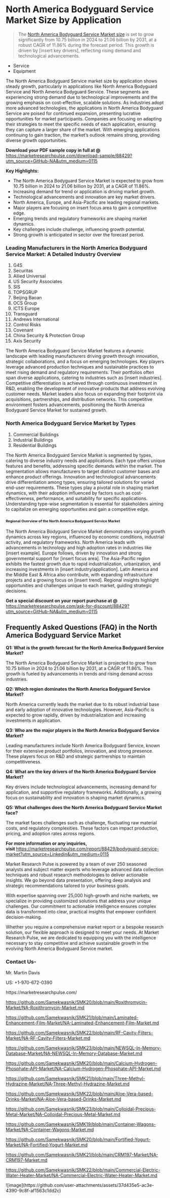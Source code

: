 <h1>North America Bodyguard Service Market&nbsp;Size by Application</h1><blockquote><p>The <a href="https://marketresearchpulse.com/download-sample/88429?utm_source=GitHub-NA&amp;utm_medium=0115">North America Bodyguard Service Market size</a> is set to grow significantly from 10.75 billion in 2024 to 21.06 billion by 2031, at a robust CAGR of 11.86% during the forecast period. This growth is driven by [insert key drivers], reflecting rising demand and technological advancements.</p></blockquote><ul><li>Service <li> Equipment</li></ul><p>The North America Bodyguard Service market size by application shows steady growth, particularly in applications like North America Bodyguard Service and North America Bodyguard Service. These segments are experiencing strong demand due to technological improvements and the growing emphasis on cost-effective, scalable solutions. As industries adopt more advanced technologies, the applications in North America Bodyguard Service are poised for continued expansion, presenting lucrative opportunities for market participants. Companies are focusing on adapting their strategies to meet the specific needs of each application, ensuring they can capture a larger share of the market. With emerging applications continuing to gain traction, the market’s outlook remains strong, providing diverse growth opportunities.</p><p><strong>Download your PDF sample copy in full at @ </strong><a href="https://marketresearchpulse.com/download-sample/88429?utm_source=GitHub-NA&amp;utm_medium=0115">https://marketresearchpulse.com/download-sample/88429?utm_source=GitHub-NA&amp;utm_medium=0115</a></p><p><strong>Key Highlights: </strong></p><ul><li>The North America Bodyguard Service Market is expected to grow from 10.75 billion in 2024 to 21.06 billion by 2031, at a CAGR of 11.86%.</li><li>Increasing demand for trend or application is driving market growth.</li><li>Technological advancements and innovation are key market drivers.</li><li>North America, Europe, and Asia-Pacific are leading regional markets.</li><li>Major players are focusing on insert focus area to gain a competitive edge.</li><li>Emerging trends and regulatory frameworks are shaping market dynamics.</li><li>Key challenges include challenge, influencing growth potential.</li><li>Strong growth is anticipated in sector over the forecast period.</li></ul><h3>Leading Manufacturers in the North America Bodyguard Service Market: A Detailed Industry Overview</h3><ol><li>G4S</li><li>Securitas</li><li>Allied Universal</li><li>US Security Associates</li><li>SIS</li><li>TOPSGRUP</li><li>Beijing Baoan</li><li>OCS Group</li><li>ICTS Europe</li><li>Transguard</li><li>Andrews International</li><li>Control Risks</li><li>Covenant</li><li>China Security & Protection Group</li><li>Axis Security</li></ol><div class="flex max-w-full flex-col flex-grow"><div class="min-h-8 text-message flex w-full flex-col items-end gap-2 whitespace-normal break-words [.text-message+&amp;]:mt-5" dir="auto" data-message-author-role="assistant" data-message-id="fd8432e4-4910-450d-b182-61b7bfb0a01f" data-message-model-slug="gpt-4o"><div class="flex w-full flex-col gap-1 empty:hidden first:pt-[3px]"><div class="markdown prose w-full break-words dark:prose-invert light"><p>The North America Bodyguard Service Market features a dynamic landscape with leading manufacturers driving growth through innovation, strategic collaborations, and a focus on emerging technologies. Key players leverage advanced production techniques and sustainable practices to meet rising demand and regulatory requirements. Their portfolios often span diverse applications, catering to industries such as [insert industries]. Competitive differentiation is achieved through continuous investment in R&amp;D, enabling the development of innovative products that address evolving customer needs. Market leaders also focus on expanding their footprint via acquisitions, partnerships, and distribution networks. This competitive environment fosters advancements, positioning the North America Bodyguard Service Market for sustained growth.</p></div></div></div></div><h3>North America Bodyguard Service Market by Types</h3><ol><li>Commercial Buildings <li> Industrial Buildings <li> Residential Buildings</li></ol><div class="flex max-w-full flex-col flex-grow"><div class="min-h-8 text-message flex w-full flex-col items-end gap-2 whitespace-normal break-words [.text-message+&amp;]:mt-5" dir="auto" data-message-author-role="assistant" data-message-id="084470be-0bb7-4664-bddf-5156b4f41249" data-message-model-slug="gpt-4o-mini"><div class="flex w-full flex-col gap-1 empty:hidden first:pt-[3px]"><div class="markdown prose w-full break-words dark:prose-invert light"><p>The North America Bodyguard Service Market is segmented by types, catering to diverse industry needs and applications. Each type offers unique features and benefits, addressing specific demands within the market. The segmentation allows manufacturers to target distinct customer bases and enhance product offerings. Innovation and technological advancements drive differentiation among types, ensuring tailored solutions for varied end-user requirements. These types play a pivotal role in shaping market dynamics, with their adoption influenced by factors such as cost-effectiveness, performance, and suitability for specific applications. Understanding type-wise segmentation is essential for stakeholders aiming to capitalize on emerging opportunities and gain a competitive edge.</p></div></div></div></div><h3><span style="font-size: 11px;">Regional Overview of the North America Bodyguard Service Market</span></h3><div class="flex max-w-full flex-col flex-grow"><div class="min-h-8 text-message flex w-full flex-col items-end gap-2 whitespace-normal break-words [.text-message+&amp;]:mt-5" dir="auto" data-message-author-role="assistant" data-message-id="e9038762-ce64-4e30-91c9-9bd413514231" data-message-model-slug="gpt-4o-mini"><div class="flex w-full flex-col gap-1 empty:hidden first:pt-[3px]"><div class="markdown prose w-full break-words dark:prose-invert light"><p>The North America Bodyguard Service Market demonstrates varying growth dynamics across key regions, influenced by economic conditions, industrial activity, and regulatory frameworks. North America leads with advancements in technology and high adoption rates in industries like [insert example]. Europe follows, driven by innovation and strong governmental support for [insert focus area]. The Asia-Pacific region exhibits the fastest growth due to rapid industrialization, urbanization, and increasing investments in [insert industry/application]. Latin America and the Middle East &amp; Africa also contribute, with expanding infrastructure projects and a growing focus on [insert trend]. Regional insights highlight opportunities and challenges unique to each market, guiding strategic decisions.</p></div></div></div></div><p><strong>Get a special discount on your report purchase at @ </strong><a href="https://marketresearchpulse.com/ask-for-discount/88429?utm_source=GitHub-NA&amp;utm_medium=0115">https://marketresearchpulse.com/ask-for-discount/88429?utm_source=GitHub-NA&amp;utm_medium=0115</a></p><h2>Frequently Asked Questions (FAQ) in the North America Bodyguard Service Market</h2><p><strong>Q1: What is the growth forecast for the North America Bodyguard Service Market?</strong></p><p>The North America Bodyguard Service Market is projected to grow from 10.75 billion in 2024 to 21.06 billion by 2031, at a CAGR of 11.86%. This growth is fueled by advancements in trends and rising demand across industries.</p><p><strong>Q2: Which region dominates the North America Bodyguard Service Market?</strong></p><p>North America currently leads the market due to its robust industrial base and early adoption of innovative technologies. However, Asia-Pacific is expected to grow rapidly, driven by industrialization and increasing investments in application.</p><p><strong>Q3: Who are the major players in the North America Bodyguard Service Market?</strong></p><p>Leading manufacturers include North America Bodyguard Service, known for their extensive product portfolios, innovation, and strong presence. These players focus on R&amp;D and strategic partnerships to maintain competitiveness.</p><p><strong>Q4: What are the key drivers of the North America Bodyguard Service Market?</strong></p><p>Key drivers include technological advancements, increasing demand for application, and supportive regulatory frameworks. Additionally, a growing focus on sustainability and innovation is shaping market dynamics.</p><p><strong>Q5: What challenges does the North America Bodyguard Service Market face?</strong></p><p>The market faces challenges such as challenge, fluctuating raw material costs, and regulatory complexities. These factors can impact production, pricing, and adoption rates across regions.</p><p><strong>For more information or any inquiries, visit&nbsp;</strong><a href="https://marketresearchpulse.com/report/88429/bodyguard-service-market?utm_source=Linkedin&utm_medium=0115">https://marketresearchpulse.com/report/88429/bodyguard-service-market?utm_source=Linkedin&utm_medium=0115</a></p><p>Market Research Pulse is powered by a team of over 250 seasoned analysts and subject matter experts who leverage advanced data collection techniques and robust research methodologies to deliver actionable insights. We go beyond data presentation, offering deep analysis and strategic recommendations tailored to your business goals.</p><p>With expertise spanning over 25,000 high-growth and niche markets, we specialize in providing customized solutions that address your unique challenges. Our commitment to actionable intelligence ensures complex data is transformed into clear, practical insights that empower confident decision-making.</p><p>Whether you require a comprehensive market report or a bespoke research solution, our flexible approach is designed to meet your needs. At Market Research Pulse, we are dedicated to equipping you with the intelligence necessary to stay competitive and achieve sustainable growth in the evolving North America Bodyguard Service market.</p><h3><strong>Contact Us-</strong></h3><p>Mr. Martin Davis</p><p>US: +1-970-672-0390</p><p>https://marketresearchpulse.com/</p><p><a href="https://github.com/Samekwasnik/SMK20/blob/main/Roxithromycin-Market/NA-Roxithromycin-Market.md">https://github.com/Samekwasnik/SMK20/blob/main/Roxithromycin-Market/NA-Roxithromycin-Market.md</a></p><p><a href="https://github.com/Samekwasnik/SMK21/blob/main/Laminated-Enhancement-Film-Market/NA-Laminated-Enhancement-Film-Market.md">https://github.com/Samekwasnik/SMK21/blob/main/Laminated-Enhancement-Film-Market/NA-Laminated-Enhancement-Film-Market.md</a></p><p><a href="https://github.com/Samekwasnik/SMK22/blob/main/RF-Cavity-Filters-Market/NA-RF-Cavity-Filters-Market.md">https://github.com/Samekwasnik/SMK22/blob/main/RF-Cavity-Filters-Market/NA-RF-Cavity-Filters-Market.md</a></p><p><a href="https://github.com/Samekwasnik/SMK23/blob/main/NEWSQL-In-Memory-Database-Market/NA-NEWSQL-In-Memory-Database-Market.md">https://github.com/Samekwasnik/SMK23/blob/main/NEWSQL-In-Memory-Database-Market/NA-NEWSQL-In-Memory-Database-Market.md</a></p><p><a href="https://github.com/Samekwasnik/SMK20/blob/main/Calcium-Hydrogen-Phosphate-API-Market/NA-Calcium-Hydrogen-Phosphate-API-Market.md">https://github.com/Samekwasnik/SMK20/blob/main/Calcium-Hydrogen-Phosphate-API-Market/NA-Calcium-Hydrogen-Phosphate-API-Market.md</a></p><p><a href="https://github.com/Samekwasnik/SMK21/blob/main/Three-Methyl-Hydrazine-Market/NA-Three-Methyl-Hydrazine-Market.md">https://github.com/Samekwasnik/SMK21/blob/main/Three-Methyl-Hydrazine-Market/NA-Three-Methyl-Hydrazine-Market.md</a></p><p><a href="https://github.com/Samekwasnik/SMK22/blob/main/Aloe-Vera-based-Drinks-Market/NA-Aloe-Vera-based-Drinks-Market.md">https://github.com/Samekwasnik/SMK22/blob/main/Aloe-Vera-based-Drinks-Market/NA-Aloe-Vera-based-Drinks-Market.md</a></p><p><a href="https://github.com/Samekwasnik/SMK23/blob/main/Colloidal-Precious-Metal-Market/NA-Colloidal-Precious-Metal-Market.md">https://github.com/Samekwasnik/SMK23/blob/main/Colloidal-Precious-Metal-Market/NA-Colloidal-Precious-Metal-Market.md</a></p><p><a href="https://github.com/Samekwasnik/SMK19/blob/main/Container-Wagons-Market/NA-Container-Wagons-Market.md">https://github.com/Samekwasnik/SMK19/blob/main/Container-Wagons-Market/NA-Container-Wagons-Market.md</a></p><p><a href="https://github.com/Samekwasnik/SMK20/blob/main/Fortified-Yogurt-Market/NA-Fortified-Yogurt-Market.md">https://github.com/Samekwasnik/SMK20/blob/main/Fortified-Yogurt-Market/NA-Fortified-Yogurt-Market.md</a></p><p><a href="https://github.com/Samekwasnik/SMK21/blob/main/CRM197-Market/NA-CRM197-Market.md">https://github.com/Samekwasnik/SMK21/blob/main/CRM197-Market/NA-CRM197-Market.md</a></p><p><a href="https://github.com/Samekwasnik/SMK22/blob/main/Commercial-Electric-Water-Heater-Market/NA-Commercial-Electric-Water-Heater-Market.md">https://github.com/Samekwasnik/SMK22/blob/main/Commercial-Electric-Water-Heater-Market/NA-Commercial-Electric-Water-Heater-Market.md</a></p>
![image](https://github.com/user-attachments/assets/37d435e5-ac3e-4390-9c8f-af1563c1dd2c)
